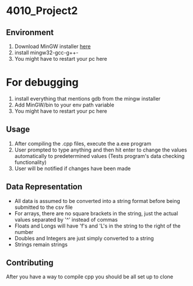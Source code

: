 # 4010_Project2

## Environment
1. Download MinGW installer [here](http://www.mingw.org/wiki/Install_MinGW)
2. install mingw32-gcc-g++-
3. You might have to restart your pc here


# For debugging
1. install everything that mentions gdb from the mingw installer 
2. Add MinGW/bin to your env path variable
3. You might have to restart your pc here

## Usage
1. After compiling the .cpp files, execute the a.exe program
2. User prompted to type anything and then hit enter to change the values automatically to predetermined values (Tests program's data checking functionality)
3. User will be notified if changes have been made

## Data Representation
- All data is assumed to be converted into a string format before being submitted to the csv file
- For arrays, there are no square brackets in the string, just the actual values separated by '^' instead of commas
- Floats and Longs will have 'f's and 'L's in the string to the right of the number
- Doubles and Integers are just simply converted to a string
- Strings remain strings
 
## Contributing
After you have a way to compile cpp you should be all set up to clone 
